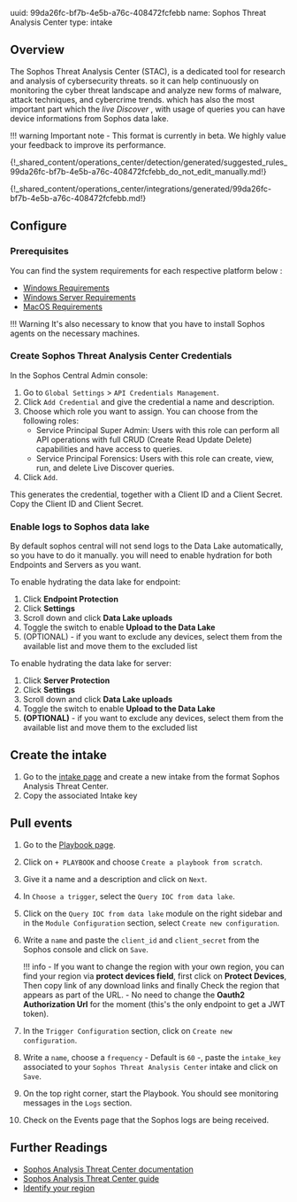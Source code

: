 uuid: 99da26fc-bf7b-4e5b-a76c-408472fcfebb
name: Sophos Threat Analysis Center
type: intake

## Overview

The Sophos Threat Analysis Center (STAC), is a dedicated tool for research and analysis of cybersecurity threats. so it can help continuously on monitoring the cyber threat landscape and analyze new forms of malware, attack techniques, and cybercrime trends. which has also the most important part which the _live Discover_ , with usage of queries you can have device informations from Sophos data lake.

!!! warning
    Important note - This format is currently in beta. We highly value your feedback to improve its performance.

{!_shared_content/operations_center/detection/generated/suggested_rules_99da26fc-bf7b-4e5b-a76c-408472fcfebb_do_not_edit_manually.md!}

{!_shared_content/operations_center/integrations/generated/99da26fc-bf7b-4e5b-a76c-408472fcfebb.md!}

## Configure

### Prerequisites

You can find the system requirements for each respective platform below : <br />

- [Windows Requirements](https://support.sophos.com/support/s/article/KB-000035144?language=en_US)
- [Windows Server Requirements](https://support.sophos.com/support/s/article/KB-000034074?language=en_US)
- [MacOS Requirements](https://support.sophos.com/support/s/article/KB-000034670?language=en_US)

!!! Warning
    It's also necessary to know that you have to install Sophos agents on the necessary machines.

### Create Sophos Threat Analysis Center Credentials

In the Sophos Central Admin console:

1. Go to `Global Settings` > `API Credentials Management`.
2. Click `Add Credential` and give the credential a name and description.
3. Choose which role you want to assign. You can choose from the following roles:
    - Service Principal Super Admin: Users with this role can perform all API operations with full CRUD (Create Read Update Delete) capabilities and have access to queries.
    - Service Principal Forensics: Users with this role can create, view, run, and delete Live Discover queries.
4. Click `Add`.

This generates the credential, together with a Client ID and a Client Secret.
Copy the Client ID and Client Secret.

### Enable logs to Sophos data lake

By default sophos central will not send logs to the Data Lake automatically, so you have to do it manually. you will need to enable hydration for both Endpoints and Servers as you want.

To enable hydrating the data lake for endpoint:

1. Click **Endpoint Protection**
2. Click **Settings**
3. Scroll down and click **Data Lake uploads**
4. Toggle the switch to enable **Upload to the Data Lake**
5. (OPTIONAL) - if you want to exclude any devices, select them from the available list and move them to the excluded list

To enable hydrating the data lake for server:

1. Click **Server Protection**
2. Click **Settings**
3. Scroll down and click **Data Lake uploads**
4. Toggle the switch to enable **Upload to the Data Lake**
5. **(OPTIONAL)** - if you want to exclude any devices, select them from the available list and move them to the excluded list

## Create the intake

1. Go to the [intake page](https://app.sekoia.io/operations/intakes) and create a new intake from the format Sophos Analysis Threat Center.
2. Copy the associated Intake key

## Pull events

1. Go to the [Playbook page](https://app.sekoia.io/operations/playbooks).
2. Click on `+ PLAYBOOK` and choose `Create a playbook from scratch`.
3. Give it a name and a description and click on `Next`.
4. In `Choose a trigger`, select the `Query IOC from data lake`.
5. Click on the `Query IOC from data lake` module on the right sidebar and in the `Module Configuration` section, select `Create new configuration`.
6. Write a `name` and paste the `client_id` and `client_secret` from the Sophos console and click on `Save`.

    !!! info
        - If you want to change the region with your own region, you can find your region via **protect devices field**, first click on **Protect Devices**, Then copy link of any download links and finally Check the region that appears as part of the URL.
        - No need to change the **Oauth2 Authorization Url** for the moment (this's the only endpoint to get a JWT token).

7. In the `Trigger Configuration` section, click on `Create new configuration`.
8. Write a `name`, choose a `frequency` - Default is `60` -, paste the `intake_key` associated to your `Sophos Threat Analysis Center` intake and click on `Save`.
9. On the top right corner, start the Playbook. You should see monitoring messages in the `Logs` section.
10. Check on the Events page that the Sophos logs are being received.

## Further Readings

- [Sophos Analysis Threat Center documentation](https://doc.sophos.com/central/customer/help/en-us/ManageYourProducts/ThreatAnalysisCenter/index.html)
- [Sophos Analysis Threat Center guide](https://community.sophos.com/intercept-x-endpoint/f/recommended-reads/130364/getting-started-with-sophos-xdr-data-lake-hydration)
- [Identify your region](https://support.sophos.com/support/s/article/KB-000044836?language=en_US)
